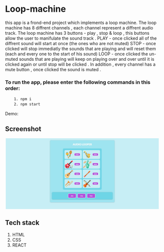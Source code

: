 # Loop-machine

this app is a frond-end project which implements a loop machine. The loop machine has 8 diffrent channels , 
each channel represent a diffrent audio track. 
The loop machine has 3 buttons  - play , stop & loop , this buttons allow the user to manifulate the sound track . 
PLAY - once clicked all of the diffrent sound will start at once (the ones who are not muted)
STOP - once clicked will stop immediatly the sounds that are playing and will reset them (each and every one
to the start of his sound)
LOOP - once clicked the un-muted sounds that are playing will keep on playing over and over until it is clicked again or until stop will be clicked .
In addition , every channel has a mute button , once clicked the sound is muted . 

### To run the app, please enter the following commands in this order:

```sh
    1. npm i
    2. npm start
```

Demo:

## Screenshot

<p align="center"><img src="./src/assets/images/screenshot.JPG" width="500" /></p>

## Tech stack
1. HTML
2. CSS
3. REACT
